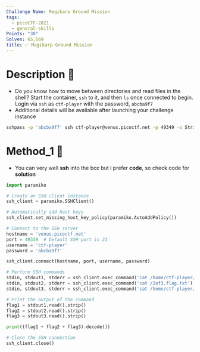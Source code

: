 ```yaml
---
Challenge Name: Magikarp Ground Mission
tags:
  - picoCTF-2021
  - general-skills
Points: "30"
Solves: 65,569
title: ✅ Magikarp Ground Mission
---
```

# Description 📄
- Do you know how to move between directories and read files in the shell? Start the container, `ssh` to it, and then `ls` once connected to begin. Login via `ssh` as `ctf-player` with the password, `abcba9f7`
- Additional details will be available after launching your challenge instance
```bash
sshpass -p 'abcba9f7' ssh ctf-player@venus.picoctf.net -p 49349 -o StrictHostKeyChecking=no
```

# Method_1 🧪
- You can very well **ssh** into the box but i prefer **code**, so check code for **solution**

```python
import paramiko

# Create an SSH client instance
ssh_client = paramiko.SSHClient()

# Automatically add host keys
ssh_client.set_missing_host_key_policy(paramiko.AutoAddPolicy())

# Connect to the SSH server
hostname = 'venus.picoctf.net'
port = 49349  # Default SSH port is 22
username = 'ctf-player'
password = 'abcba9f7'

ssh_client.connect(hostname, port, username, password)

# Perform SSH commands
stdin, stdout1, stderr = ssh_client.exec_command('cat /home/ctf-player/drop-in/1of3.flag.txt')
stdin, stdout2, stderr = ssh_client.exec_command('cat /2of3.flag.txt')
stdin, stdout3, stderr = ssh_client.exec_command('cat /home/ctf-player/3of3.flag.txt')

# Print the output of the command
flag1 = stdout1.read().strip()
flag2 = stdout2.read().strip()
flag3 = stdout3.read().strip()

print((flag1 + flag2 + flag3).decode())

# Close the SSH connection
ssh_client.close()
```